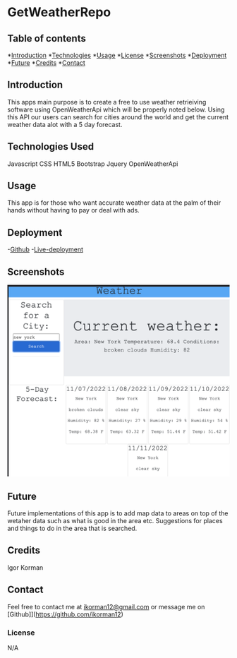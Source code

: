 # GetWeatherRepo

## Table of contents
*[Introduction](#introduction)
*[Technologies](#technologies-used)
*[Usage](#usage)
*[License](#License)
*[Screenshots](#Screenshots)
*[Deployment](#Deployment)
*[Future](#Future)
*[Credits](#Credits)
*[Contact](#contact)

## Introduction
This apps main purpose is to create a free to use weather retrieiving software using OpenWeatherApi which will be properly noted below. Using this API our users can search for cities around the world and get the current weather data alot with a 5 day forecast.

## Technologies Used
Javascript
CSS
HTML5
Bootstrap
Jquery
OpenWeatherApi

## Usage
This app is for those who want accurate weather data at the palm of their hands without having to pay or deal with ads.


## Deployment
-[Github](https://github.com/ikorman12/weatherRepo)
-[Live-deployment](https://ikorman12.github.io/weatherRepo/)

## Screenshots
![Landing-Page](./assets/images/Screen%20Shot%202022-11-06%20at%207.01.30%20PM.png)

## Future
Future implementations of this app is to add map data to areas on top of the wetaher data such as what is good in the area etc. Suggestions for places and things to do in the area that is searched.

## Credits
Igor Korman

## Contact
Feel free to contact me at [ikorman12@gmail.com](ikorman12@gmail.com) or message me on [Github]](https://github.com/ikorman12)

### License
N/A